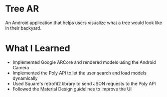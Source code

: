 # Tree AR
An Android application that helps users visualize what a tree would look like in their backyard.

# What I Learned
- Implemented Google ARCore and rendered models using the Android Camera
- Implemented the Poly API to let the user search and load models dynamically
- Used Square's retrofit2 library to send JSON requests to the Poly API
- Followed the Material Design guidelines to improve the UI
